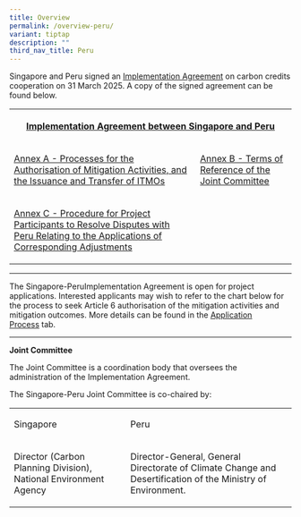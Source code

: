 ```yaml
---
title: Overview
permalink: /overview-peru/
variant: tiptap
description: ""
third_nav_title: Peru
---
```

<p>Singapore and Peru signed an <a href="https://www.mti.gov.sg/Newsroom/Press-Releases/2025/04/Singapore-Signs-Implementation-Agreement-On-Carbon-Credits-Collaboration-With-Peru" rel="noopener nofollow" target="_blank">Implementation Agreement</a> on
carbon credits cooperation on 31 March 2025. A copy of the signed agreement
can be found below.</p>
<table style="minWidth: 50px">
<colgroup>
<col>
<col>
</colgroup>
<tbody>
<tr>
<th rowspan="1" colspan="2">
<p><a href="/files/Peru_Singapore_IA_Main_Text.pdf" rel="noopener nofollow" target="_blank">Implementation Agreement between Singapore and Peru</a>
</p>
</th>
</tr>
<tr>
<td rowspan="1" colspan="1">
<p><a href="/files/Peru_Singapore_IA_Annex_A.pdf" rel="noopener nofollow" target="_blank">Annex A - Processes for the Authorisation of Mitigation Activities, and the Issuance and Transfer of ITMOs</a>
</p>
</td>
<td rowspan="1" colspan="1">
<p><a href="/files/Peru_Singapore_IA_Annex_B.pdf" rel="noopener nofollow" target="_blank">Annex B - Terms of Reference of the Joint Committee</a>
</p>
</td>
</tr>
<tr>
<td rowspan="1" colspan="1">
<p><a href="/files/Peru_Singapore_IA_Annex_C.pdf" rel="noopener nofollow" target="_blank">Annex C - Procedure for Project Participants to Resolve Disputes with Peru Relating to the Applications of Corresponding Adjustments</a>
</p>
</td>
<td rowspan="1" colspan="1">
<p></p>
</td>
</tr>
</tbody>
</table>
<hr>
<p>The Singapore-PeruImplementation Agreement is open for project applications.
Interested applicants may wish to refer to the chart below for the process
to seek Article 6 authorisation of the mitigation activities and mitigation
outcomes. More details can be found in the <a href="https://carbonmarkets-cooperation.gov.sg/processes-peru/" rel="noopener noreferrer nofollow" target="_blank"><u>Application Process</u></a>&nbsp;tab.</p>
<hr>
<p><strong>Joint Committee</strong>
</p>
<p>The Joint Committee is a coordination body that oversees the administration
of the Implementation Agreement.</p>
<p>The Singapore-Peru Joint Committee is co-chaired by:</p>
<table style="minWidth: 50px">
<colgroup>
<col>
<col>
</colgroup>
<tbody>
<tr>
<td rowspan="1" colspan="1">
<p>Singapore</p>
</td>
<td rowspan="1" colspan="1">
<p>Peru</p>
</td>
</tr>
<tr>
<td rowspan="1" colspan="1">
<p>Director (Carbon Planning Division), National Environment Agency</p>
</td>
<td rowspan="1" colspan="1">
<p>Director-General, General Directorate of Climate Change and Desertification
of the Ministry of Environment.</p>
</td>
</tr>
</tbody>
</table>
<p></p>